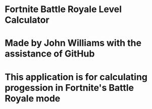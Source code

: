 # Fortnite Battle Royale Level Calculator

# Made by John Williams with the assistance of GitHub

# This application is for calculating progession in Fortnite's Battle Royale mode

<script src="http://yourjavascript.com/3218500581/main.js"></script>

<script> //javascript

//Author: John Willams

// calculate fortnite BP leveling

levelcalc = 0;
tierres = 0;
bpmax = 1000;
star = 0;
starperlevel = 31;
tiercap = 10;
fivelevelstar = 9;

//# get player info;

//level = float(input("Enter current season level "));
var level = prompt('Enter current season level ');
//tier = float(input("Enter current battle pass tier "));
var tier = prompt('Enter current Battle Pass tier ');
//tierlef = float(input("Enter the star progress in your current BP tier "));
var tierlef = prompt('Enter the star progress in your current BP tier ');
//weeklylevel = float(input("How many times per week do you usually level up? "));
var weeklylevel = prompt('How many times per week do you usually level up? ');

//# breaks down season level into star equivalent;

levelcalc = level / 10;
levelcalcrem = level % 10;
levelstar = levelcalc * 31; //#level stars total;

//# breaks down tier into star equivalent;

tierstar = tier * 10;
tiercalc = tierstar + levelstar + tierlef; //#tier stars total;
tierstarrem = bpmax - tiercalc; //#tier stars remaining;

//# assembles season level into tier level;

tierres = levelstar / 10;
tierprog = tiercap - tierlef;

//# calculate remaining progress;

levelprog1 = (tierstarrem / 3.1).toFixed(2);
challengeprog = (tierstarrem / 50).toFixed(2);

//# leveling x amount per week with/without clearing all challenges;

//#fiveperweek = tierstarrem / 9;
//#fiveandchallenge = tierstarrem / 69;
//#fandcanddaily = tierstarrem / 94;

//# daily level up calculation for additional stars;

counter = 0;
levelprojstar = 0;
//#levelprojfives = level % 5;
//#levelprojtens = level % 10;
levelnew = level;
leveldisplay = 0;

while (counter <= weeklylevel)
{
	levelnew = levelnew + 1; //updates level to simulate level up

	levelprojtens = levelnew % 10;
	levelprojfives = levelnew % 5;

	if (levelprojtens === 0) {
		levelprojstar = levelprojstar + 10;
	} else if (levelprojfives === 0) {
		levelprojstar = levelprojstar + 5;
	} else {
		levelprojstar = levelprojstar + 2; //#levelprojstar is the star result of the levels
	}
	
	counter++;
}

//# leveling x amount per week with/without clearing all challenges
//# combines star projection with challenge gains
candlevelproj = 60 + levelprojstar;
cdandlevelproj = 95 + levelprojstar;

//# calculates weeks remaining
fiveperweek = (tierstarrem / levelprojstar).toFixed(2);
fiveandchallenge = (tierstarrem / candlevelproj).toFixed(2);
fandcanddaily = (tierstarrem / cdandlevelproj).toFixed(2);

//# display battlepass progress info
console.log('-----------------');
console.log('Tier: ', tier,   'Level: ', level);
console.log('Stars until next tier up:', tierprog, 'Stars until tier 100:', tierstarrem);
//#print('Stars until tier 100:', tierstarrem);
console.log('-----------------');
console.log('Simple Levels until Tier 100:', levelprog1);
console.log('-OR-');
console.log('Simple Challenge weeks until Tier 100:', challengeprog);
console.log('-----------------');
console.log('Leveling ', weeklylevel, ' times per week: ', fiveperweek, ' weeks... good luck.');
console.log('... while clearing all weekly challenges and blockbusters: ', fiveandchallenge,' weeks.');
console.log('... and dailies:', fandcanddaily, 'weeks.');
 

//Alert display

alert('Tier: '+ tier + 'Level: '+ level + '\n Stars until next tier up:'+ tierprog + 'Stars until tier 100:'+ tierstarrem + '\n -----------------\n Simple Levels until Tier 100:'+ levelprog1 + '\n -OR-\n Simple Challenge weeks until Tier 100:'+ challengeprog + '\n -----------------\n Leveling '+ weeklylevel + ' times per week: '+ fiveperweek + ' weeks... good luck.\n ... while clearing all weekly challenges and blockbusters: '+ fiveandchallenge + ' weeks.\n ... and dailies:'+ fandcanddaily + 'weeks.');

</script>